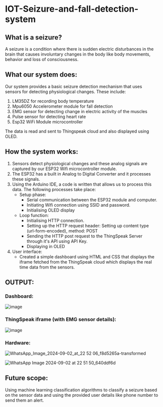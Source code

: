 # IOT-Seizure-and-fall-detection-system

## What is a seizure?
A seizure is a condition where there is sudden electric disturbances in the brain that causes involuntary changes in the body like body movements, behavior and loss of consciousness. 

## What our system does:
Our system provides a basic seizure detection mechanism that uses sensors for detecting physiological changes. These include:
1. LM35DZ for recording body temperature
2. Mpu6050 Accelerometer module for fall detection
3. EMG sensor for detecting change in electric activity of the muscles
4. Pulse sensor for detecting heart rate
5. Esp32 WiFi Module microcontroller 

The data is read and sent to Thingspeak cloud and also displayed using OLED.

## How the system works:
1. Sensors detect physiological changes and these analog signals are captured by our ESP32 Wifi microcontroller module.
2. The ESP32 has a built in Analog to Digital Converter and it processes these signals.
3. Using the Arduino IDE, a code is written that allows us to process this data. The following processes take place:
   - Setup phase:
        - Serial communication between the ESP32 module and computer.
        - Initiating Wifi connection using SSID and password.
        - Initialising OLED display
   - Loop function:
        - Initialising HTTP connection.
        - Setting up the HTTP request header: Setting up content type (url-form-encoded), method: POST
        - Sending the HTTP post request to the ThingSpeak Server through it's API using API Key.
        - Displaying in OLED
4. User interface:
   - Created a simple dashboard using HTML and CSS that displays the iframe fetched from the ThingSpeak cloud which displays the real time data from the sensors.

## OUTPUT:

### Dashboard: 
![image](https://github.com/user-attachments/assets/d02c53d3-29aa-485b-bf54-887068f49556)

### ThingSpeak iframe (with EMG sensor details):
![image](https://github.com/user-attachments/assets/dc06ce45-6ecd-4470-8770-8020df2f9106)

### Hardware:
![WhatsApp_Image_2024-09-02_at_22 52 06_f8d5265a-transformed](https://github.com/user-attachments/assets/1419cee5-ffd7-431e-b136-21b30b95c6d8)

![WhatsApp Image 2024-09-02 at 22 51 50_640ddf6d](https://github.com/user-attachments/assets/3dc9e0d7-1920-4f4c-b4d8-0d45f748b54f)

## Future scope:
Using machine learning classification algorithms to classify a seizure based on the sensor data and using the provided user details like phone number to send them an alert. 

